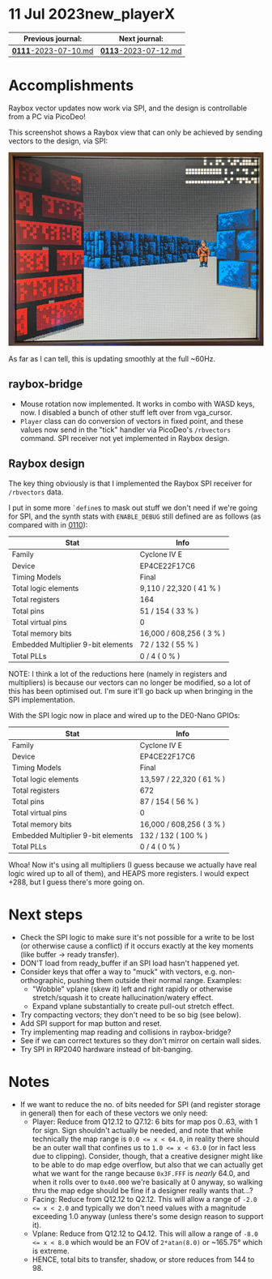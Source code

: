 # 11 Jul 2023new_playerX

| Previous journal: | Next journal: |
|-|-|
| [**0111**-2023-07-10.md](./0111-2023-07-10.md) | [**0113**-2023-07-12.md](./0113-2023-07-12.md) |

# Accomplishments

Raybox vector updates now work via SPI, and the design is controllable from a PC via PicoDeo!

This screenshot shows a Raybox view that can only be achieved by sending vectors to the design, via SPI:

![Raybox accepting vector updates via SPI](./i/0112-raybox-spi.jpg)

As far as I can tell, this is updating smoothly at the full ~60Hz.

## raybox-bridge

*   Mouse rotation now implemented. It works in combo with WASD keys, now.
    I disabled a bunch of other stuff left over from vga_cursor.
*   `Player` class can do conversion of vectors in fixed point, and these values now
    send in the "tick" handler via PicoDeo's `/rbvectors` command.
    SPI receiver not yet implemented in Raybox design.

## Raybox design

The key thing obviously is that I implemented the Raybox SPI receiver for `/rbvectors` data.

I put in some more `` `define ``s to mask out stuff we don't need if we're going for SPI,
and the synth stats with `ENABLE_DEBUG` still defined are as follows (as compared with
in [0110](./0110-2023-07-07.md)):

| Stat                                | Info                     |
|-------------------------------------|--------------------------|
| Family                              | Cyclone IV E             |
| Device                              | EP4CE22F17C6             |
| Timing Models                       | Final                    |
| Total logic elements                | 9,110 / 22,320 ( 41 % )  |
| Total registers                     | 164                      |
| Total pins                          | 51 / 154 ( 33 % )        |
| Total virtual pins                  | 0                        |
| Total memory bits                   | 16,000 / 608,256 ( 3 % ) |
| Embedded Multiplier 9-bit elements  | 72 / 132 ( 55 % )        |
| Total PLLs                          | 0 / 4 ( 0 % )            |

NOTE: I think a lot of the reductions here (namely in registers and multipliers) is because our vectors can no longer
be modified, so a lot of this has been optimised out. I'm sure it'll go back up when bringing in the SPI implementation.

With the SPI logic now in place and wired up to the DE0-Nano GPIOs:

| Stat                                | Info                     |
|-------------------------------------|--------------------------|
| Family                              | Cyclone IV E             |
| Device                              | EP4CE22F17C6             |
| Timing Models                       | Final                    |
| Total logic elements                | 13,597 / 22,320 ( 61 % ) |
| Total registers                     | 672                      |
| Total pins                          | 87 / 154 ( 56 % )        |
| Total virtual pins                  | 0                        |
| Total memory bits                   | 16,000 / 608,256 ( 3 % ) |
| Embedded Multiplier 9-bit elements  | 132 / 132 ( 100 % )      |
| Total PLLs                          | 0 / 4 ( 0 % )            |

Whoa! Now it's using all multipliers (I guess because we actually have real logic wired up to all of them), and
HEAPS more registers. I would expect +288, but I guess there's more going on.


# Next steps

*   Check the SPI logic to make sure it's not possible for a write to be lost (or otherwise cause a conflict)
    if it occurs exactly at the key moments (like buffer &rarr; ready transfer).
*   DON'T load from ready_buffer if an SPI load hasn't happened yet.
*   Consider keys that offer a way to "muck" with vectors, e.g. non-orthographic,
    pushing them outside their normal range. Examples:
    *   "Wobble" vplane (skew it) left and right rapidly or otherwise stretch/squash it
        to create hallucination/watery effect.
    *   Expand vplane substantially to create pull-out stretch effect.
*   Try compacting vectors; they don't need to be so big (see below).
*   Add SPI support for map button and reset.
*   Try implementing map reading and collisions in raybox-bridge?
*   See if we can correct textures so they don't mirror on certain wall sides.
*   Try SPI in RP2040 hardware instead of bit-banging.


# Notes

*   If we want to reduce the no. of bits needed for SPI (and register storage in general)
    then for each of these vectors we only need:
    *   Player: Reduce from Q12.12 to Q7.12: 6 bits for map pos 0..63, with 1 for sign.
        Sign shouldn't actually be needed, and note that while technically the map range
        is `0.0 <= x < 64.0`, in reality there should be an outer wall that confines us
        to `1.0 <= x < 63.0` (or in fact less due to clipping). Consider, though, that
        a creative designer might like to be able to do map edge overflow, but also that
        we can actually get what we want for the range because `0x3F.FFF` is *nearly*
        64.0, and when it rolls over to `0x40.000` we're basically at 0 anyway, so walking
        thru the map edge should be fine if a designer really wants that...?
    *   Facing: Reduce from Q12.12 to Q2.12. This will allow a range of `-2.0 <= x < 2.0`
        and typically we don't need values with a magnitude exceeding 1.0 anyway (unless
        there's some design reason to support it).
    *   Vplane: Reduce from Q12.12 to Q4.12. This will allow a range of `-8.0 <= x < 8.0`
        which would be an FOV of `2*atan(8.0)` or ~165.75&deg; which is extreme.
    *   HENCE, total bits to transfer, shadow, or store reduces from 144 to 98.
